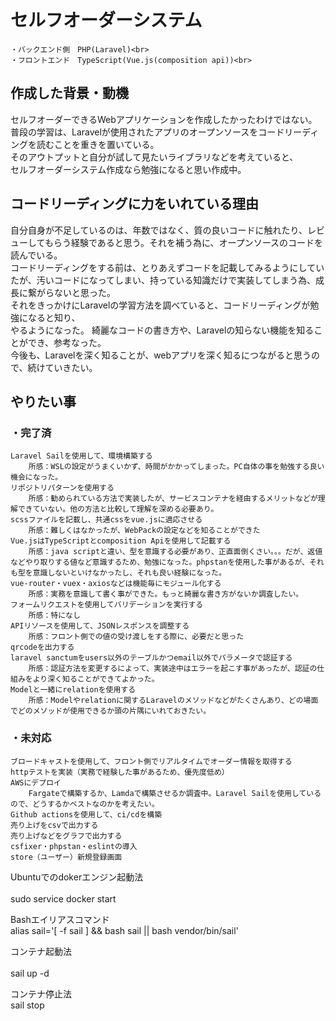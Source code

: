 # セルフオーダーシステム<br>
    ・バックエンド側　PHP(Laravel)<br>
    ・フロントエンド　TypeScript(Vue.js(composition api))<br>

## 作成した背景・動機<br>
セルフオーダーできるWebアプリケーションを作成したかったわけではない。<br>
普段の学習は、Laravelが使用されたアプリのオープンソースをコードリーディングを読むことを重きを置いている。<br>
そのアウトプットと自分が試して見たいライブラリなどを考えていると、<br>
セルフオーダーシステム作成なら勉強になると思い作成中。<br>

## コードリーディングに力をいれている理由<br>
自分自身が不足しているのは、年数ではなく、質の良いコードに触れたり、レビューしてもらう経験であると思う。それを補う為に、オープンソースのコードを読んでいる。<br>
コードリーディングをする前は、とりあえずコードを記載してみるようにしていたが、汚いコードになってしまい、持っている知識だけで実装してしまう為、成長に繋がらないと思った。<br>
それをきっかけにLaravelの学習方法を調べていると、コードリーディングが勉強になると知り、<br>
やるようになった。
綺麗なコードの書き方や、Laravelの知らない機能を知ることができ、参考なった。<br>
今後も、Laravelを深く知ることが、webアプリを深く知るにつながると思うので、続けていきたい。<br>


## やりたい事<br>
### ・完了済<br>
    Laravel Sailを使用して、環境構築する
        所感：WSLの設定がうまくいかず、時間がかかってしまった。PC自体の事を勉強する良い機会になった。
    リポジトリパターンを使用する
        所感：勧められている方法で実装したが、サービスコンテナを経由するメリットなどが理解できていない。他の方法と比較して理解を深める必要あり。
    scssファイルを記載し、共通cssをvue.jsに適応させる
        所感：難しくはなかったが、WebPackの設定などを知ることができた
    Vue.jsはTypeScriptとcomposition Apiを使用して記載する
        所感：java scriptと違い、型を意識する必要があり、正直面倒くさい。。。だが、返値などやり取りする値など意識するため、勉強になった。phpstanを使用した事があるが、それも型を意識しないといけなかったし、それも良い経験になった。
    vue-router・vuex・axiosなどは機能毎にモジュール化する
        所感：実務を意識して書く事ができた。もっと綺麗な書き方がないか調査したい。
    フォームリクエストを使用してバリデーションを実行する
        所感：特になし
    APIリソースを使用して、JSONレスポンスを調整する
        所感：フロント側での値の受け渡しをする際に、必要だと思った
    qrcodeを出力する
    laravel sanctumをusers以外のテーブルかつemail以外でパラメータで認証する
        所感：認証方法を変更するによって、実装途中はエラーを起こす事があったが、認証の仕組みをより深く知ることができてよかった。
    Modelと一緒にrelationを使用する
        所感：Modelやrelationに関するLaravelのメソッドなどがたくさんあり、どの場面でどのメソッドが使用できるか頭の片隅にいれておきたい。
 
### ・未対応<br>
    ブロードキャストを使用して、フロント側でリアルタイムでオーダー情報を取得する
    httpテストを実装（実務で経験した事があるため、優先度低め）
    AWSにデプロイ
        Fargateで構築するか、Lamdaで構築させるか調査中。Laravel Sailを使用しているので、どうするかベストなのかを考えたい。
    Github actionsを使用して、ci/cdを構築
    売り上げをcsvで出力する
    売り上げなどをグラフで出力する
    csfixer・phpstan・eslintの導入
    store（ユーザー）新規登録画面

Ubuntuでのdokerエンジン起動法<br><br>
sudo service docker start<br>

Bashエイリアスコマンド<br>
alias sail='[ -f sail ] && bash sail || bash vendor/bin/sail'<br>

コンテナ起動法<br><br>
sail up -d<br>

コンテナ停止法<br>
sail stop<br>
